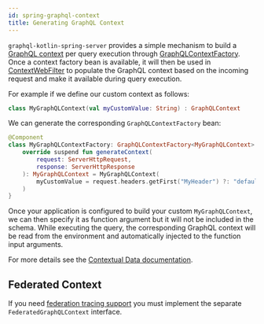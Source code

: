 ```yaml
---
id: spring-graphql-context
title: Generating GraphQL Context
---
```


`graphql-kotlin-spring-server` provides a simple mechanism to build a [GraphQL context](../execution/contextual-data) per query execution through
[GraphQLContextFactory](https://github.com/ExpediaGroup/graphql-kotlin/blob/master/graphql-kotlin-spring-server/src/main/kotlin/com/expediagroup/graphql/spring/execution/GraphQLContextFactory.kt).
Once a context factory bean is available, it will then be used in
[ContextWebFilter](https://github.com/ExpediaGroup/graphql-kotlin/blob/master/graphql-kotlin-spring-server/src/main/kotlin/com/expediagroup/graphql/spring/execution/ContextWebFilter.kt)
to populate the GraphQL context based on the incoming request and make it available during query execution.

For example if we define our custom context as follows:

```kotlin
class MyGraphQLContext(val myCustomValue: String) : GraphQLContext
```

We can generate the corresponding `GraphQLContextFactory` bean:

```kotlin
@Component
class MyGraphQLContextFactory: GraphQLContextFactory<MyGraphQLContext> {
    override suspend fun generateContext(
        request: ServerHttpRequest,
        response: ServerHttpResponse
    ): MyGraphQLContext = MyGraphQLContext(
        myCustomValue = request.headers.getFirst("MyHeader") ?: "defaultValue"
    )
}
```

Once your application is configured to build your custom `MyGraphQLContext`, we can then specify it as function argument but it will not be included in the schema.
While executing the query, the corresponding GraphQL context will be read from the environment and automatically injected to the function input arguments.

For more details see the [Contextual Data documentation](../../schema-generator/execution/contextual-data.md).

## Federated Context

If you need [federation tracing support](../../federated/federation-tracing.md) you must implement the separate `FederatedGraphQLContext` interface.
